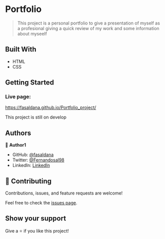 ﻿# Portfolio

> This project is a personal portfolio to give a presentation of myself as a profesional giving a quick review of my work and some information about myseelf

## Built With

- HTML
- CSS

## Getting Started
### Live page:
https://fasaldana.github.io/Portfolio_project/

This project is still on develop

## Authors

👤 **Author1**

- GitHub: [@fasaldana](https://github.com/fasaldana)
- Twitter: [@Fernandosal98](https://twitter.com/Fernandosal98)
- LinkedIn: [LinkedIn](https://www.linkedin.com/in/fernando-saldana-8bbb89228/)

## 🤝 Contributing

Contributions, issues, and feature requests are welcome!

Feel free to check the [issues page](../../issues/).

## Show your support

Give a ⭐️ if you like this project!
